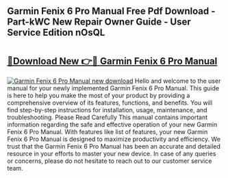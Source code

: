 ## Garmin Fenix 6 Pro Manual Free Pdf Download - Part-kWC New Repair Owner Guide - User Service Edition nOsQL

# <h2><a href="http://bc43860.oget.top/?id=Garmin+Fenix+6+Pro+Manual">🔗Download New 👉🔴 Garmin Fenix 6 Pro Manual</a></h2>

[![Garmin Fenix 6 Pro Manual new download](https://i.imgur.com/5g1atiW.png)](http://bc43860.oget.top/?id=Garmin+Fenix+6+Pro+Manual)
Hello and welcome to the user manual for your newly implemented Garmin Fenix 6 Pro Manual. This guide is here to help you make the most of your product by providing a comprehensive overview of its features, functions, and benefits. You will find step-by-step instructions for installation, usage, maintenance, and troubleshooting. Please Read Carefully This manual contains important information regarding the safe and effective operation of your new Garmin Fenix 6 Pro Manual. With features like list of features, your new Garmin Fenix 6 Pro Manual is designed to maximize productivity and efficiency. We trust that the Garmin Fenix 6 Pro Manual has been an accurate and detailed resource in your efforts to master your new device. In case of any queries or concerns, please do not hesitate to reach out to our customer service team.
